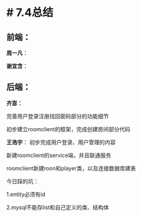 # # 7.4总结

## 前端：
**周一凡**：



**谢宜含**：


## 后端：
**齐澎：**

完善用户登录注册找回密码部分的功能细节

初步建立roomclient的框架，完成创建房间部分代码

**王浩宇**：
初步完成用户登录、用户管理的内容

新建roomclient的service端，并且联通服务

roomclient新建roon和player类，以及连接数据库建表

今日踩的坑：

1.entity必须有id

2.mysql不能存list和自己定义的类、结构体


